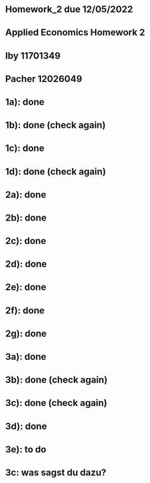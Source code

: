 # Homework_2 due 12/05/2022
# Applied Economics Homework 2
# Iby 11701349
# Pacher 12026049

# 1a): done
# 1b): done (check again)
# 1c): done
# 1d): done (check again)

# 2a): done
# 2b): done
# 2c): done
# 2d): done
# 2e): done
# 2f): done
# 2g): done

# 3a): done
# 3b): done (check again)
# 3c): done (check again)
# 3d): done
# 3e): to do

# 3c: was sagst du dazu?
